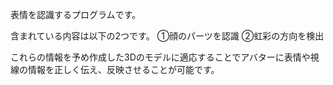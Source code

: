 表情を認識するプログラムです。

含まれている内容は以下の2つです。
①顔のパーツを認識
②虹彩の方向を検出

これらの情報を予め作成した3Dのモデルに適応することでアバターに表情や視線の情報を正しく伝え、反映させることが可能です。
